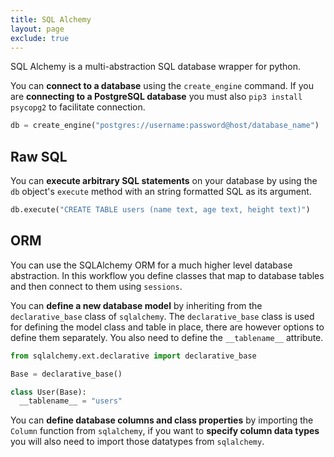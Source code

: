 ```yaml
---
title: SQL Alchemy
layout: page
exclude: true
---
```


SQL Alchemy is a multi-abstraction SQL database wrapper for python.

You can **connect to a database** using the `create_engine` command. If you are **connecting to a PostgreSQL database** you must also `pip3 install psycopg2` to facilitate connection.
```py
db = create_engine("postgres://username:password@host/database_name")
```

## Raw SQL

You can **execute arbitrary SQL statements** on your database by using the `db` object's `execute` method with an string formatted SQL as its argument.
```py
db.execute("CREATE TABLE users (name text, age text, height text)")
```

## ORM

You can use the SQLAlchemy ORM for a much higher level database abstraction. In this workflow you define classes that map to database tables and then connect to them using `sessions`. 

You can **define a new database model** by inheriting from the `declarative_base` class of `sqlalchemy`. The `declarative_base` class is used for defining the model class and table in place, there are however options to define them separately. You also need to define the `__tablename__` attribute.
```py
from sqlalchemy.ext.declarative import declarative_base

Base = declarative_base()

class User(Base):
  __tablename__ = "users"
```

You can **define database columns and class properties** by importing the `Column` function from `sqlalchemy`, if you want to **specify column data types** you will also need to import those datatypes from `sqlalchemy`.


<!--stackedit_data:
eyJoaXN0b3J5IjpbLTgxMzcxNzUxNywtMTA5NDUwNTIwOCwtMT
QzNTQ5OTAzNV19
-->